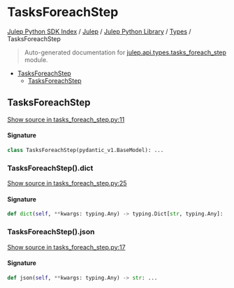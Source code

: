 # TasksForeachStep

[Julep Python SDK Index](../../../README.md#julep-python-sdk-index) / [Julep](../../index.md#julep) / [Julep Python Library](../index.md#julep-python-library) / [Types](./index.md#types) / TasksForeachStep

> Auto-generated documentation for [julep.api.types.tasks_foreach_step](../../../../../../../julep/api/types/tasks_foreach_step.py) module.

- [TasksForeachStep](#tasksforeachstep)
  - [TasksForeachStep](#tasksforeachstep-1)

## TasksForeachStep

[Show source in tasks_foreach_step.py:11](../../../../../../../julep/api/types/tasks_foreach_step.py#L11)

#### Signature

```python
class TasksForeachStep(pydantic_v1.BaseModel): ...
```

### TasksForeachStep().dict

[Show source in tasks_foreach_step.py:25](../../../../../../../julep/api/types/tasks_foreach_step.py#L25)

#### Signature

```python
def dict(self, **kwargs: typing.Any) -> typing.Dict[str, typing.Any]: ...
```

### TasksForeachStep().json

[Show source in tasks_foreach_step.py:17](../../../../../../../julep/api/types/tasks_foreach_step.py#L17)

#### Signature

```python
def json(self, **kwargs: typing.Any) -> str: ...
```